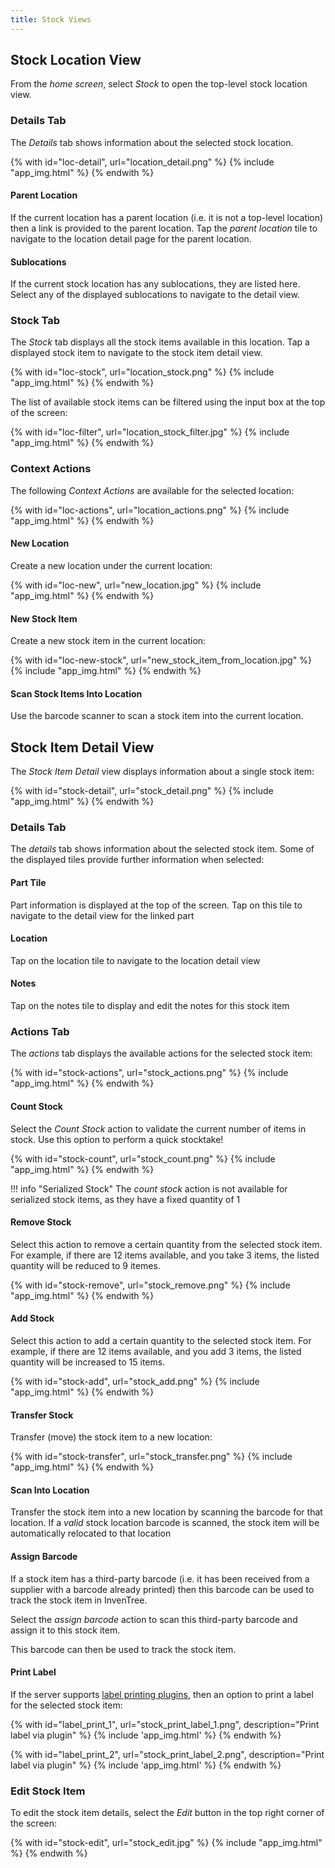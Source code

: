 ```yaml
---
title: Stock Views
---
```


## Stock Location View

From the *home screen*, select *Stock* to open the top-level stock location view.

### Details Tab

The *Details* tab shows information about the selected stock location.

{% with id="loc-detail", url="location_detail.png" %}
{% include "app_img.html" %}
{% endwith %}

#### Parent Location

If the current location has a parent location (i.e. it is not a top-level location) then a link is provided to the parent location. Tap the *parent location* tile to navigate to the location detail page for the parent location.

#### Sublocations

If the current stock location has any sublocations, they are listed here. Select any of the displayed sublocations to navigate to the detail view.

### Stock Tab

The *Stock* tab displays all the stock items available in this location. Tap a displayed stock item to navigate to the stock item detail view.

{% with id="loc-stock", url="location_stock.png" %}
{% include "app_img.html" %}
{% endwith %}


The list of available stock items can be filtered using the input box at the top of the screen:

{% with id="loc-filter", url="location_stock_filter.jpg" %}
{% include "app_img.html" %}
{% endwith %}


### Context Actions

The following *Context Actions* are available for the selected location:

{% with id="loc-actions", url="location_actions.png" %}
{% include "app_img.html" %}
{% endwith %}


#### New Location

Create a new location under the current location:

{% with id="loc-new", url="new_location.jpg" %}
{% include "app_img.html" %}
{% endwith %}


#### New Stock Item

Create a new stock item in the current location:

{% with id="loc-new-stock", url="new_stock_item_from_location.jpg" %}
{% include "app_img.html" %}
{% endwith %}


#### Scan Stock Items Into Location

Use the barcode scanner to scan a stock item into the current location.


## Stock Item Detail View

The *Stock Item Detail* view displays information about a single stock item:

{% with id="stock-detail", url="stock_detail.png" %}
{% include "app_img.html" %}
{% endwith %}


### Details Tab

The *details* tab shows information about the selected stock item. Some of the displayed tiles provide further information when selected:

#### Part Tile

Part information is displayed at the top of the screen. Tap on this tile to navigate to the detail view for the linked part

#### Location

Tap on the location tile to navigate to the location detail view

#### Notes

Tap on the notes tile to display and edit the notes for this stock item

### Actions Tab

The *actions* tab displays the available actions for the selected stock item:

{% with id="stock-actions", url="stock_actions.png" %}
{% include "app_img.html" %}
{% endwith %}

#### Count Stock

Select the *Count Stock* action to validate the current number of items in stock. Use this option to perform a quick stocktake!

{% with id="stock-count", url="stock_count.png" %}
{% include "app_img.html" %}
{% endwith %}

!!! info "Serialized Stock"
    The *count stock* action is not available for serialized stock items, as they have a fixed quantity of 1

#### Remove Stock

Select this action to remove a certain quantity from the selected stock item. For example, if there are 12 items available, and you take 3 items, the listed quantity will be reduced to 9 itemes.

{% with id="stock-remove", url="stock_remove.png" %}
{% include "app_img.html" %}
{% endwith %}

#### Add Stock

Select this action to add a certain quantity to the selected stock item. For example, if there are 12 items available, and you add 3 items, the listed quantity will be increased to 15 items.

{% with id="stock-add", url="stock_add.png" %}
{% include "app_img.html" %}
{% endwith %}

#### Transfer Stock

Transfer (move) the stock item to a new location:

{% with id="stock-transfer", url="stock_transfer.png" %}
{% include "app_img.html" %}
{% endwith %}

#### Scan Into Location

Transfer the stock item into a new location by scanning the barcode for that location. If a *valid* stock location barcode is scanned, the stock item will be automatically relocated to that location

#### Assign Barcode

If a stock item has a third-party barcode (i.e. it has been received from a supplier with a barcode already printed) then this barcode can be used to track the stock item in InvenTree.

Select the *assign barcode* action to scan this third-party barcode and assign it to this stock item.

This barcode can then be used to track the stock item.

#### Print Label

If the server supports [label printing plugins](../plugins/mixins/label.md), then an option to print a label for the selected stock item:

{% with id="label_print_1", url="stock_print_label_1.png", description="Print label via plugin" %}
{% include 'app_img.html' %}
{% endwith %}

{% with id="label_print_2", url="stock_print_label_2.png", description="Print label via plugin" %}
{% include 'app_img.html' %}
{% endwith %}

### Edit Stock Item

To edit the stock item details, select the *Edit* button in the top right corner of the screen:

{% with id="stock-edit", url="stock_edit.jpg" %}
{% include "app_img.html" %}
{% endwith %}
